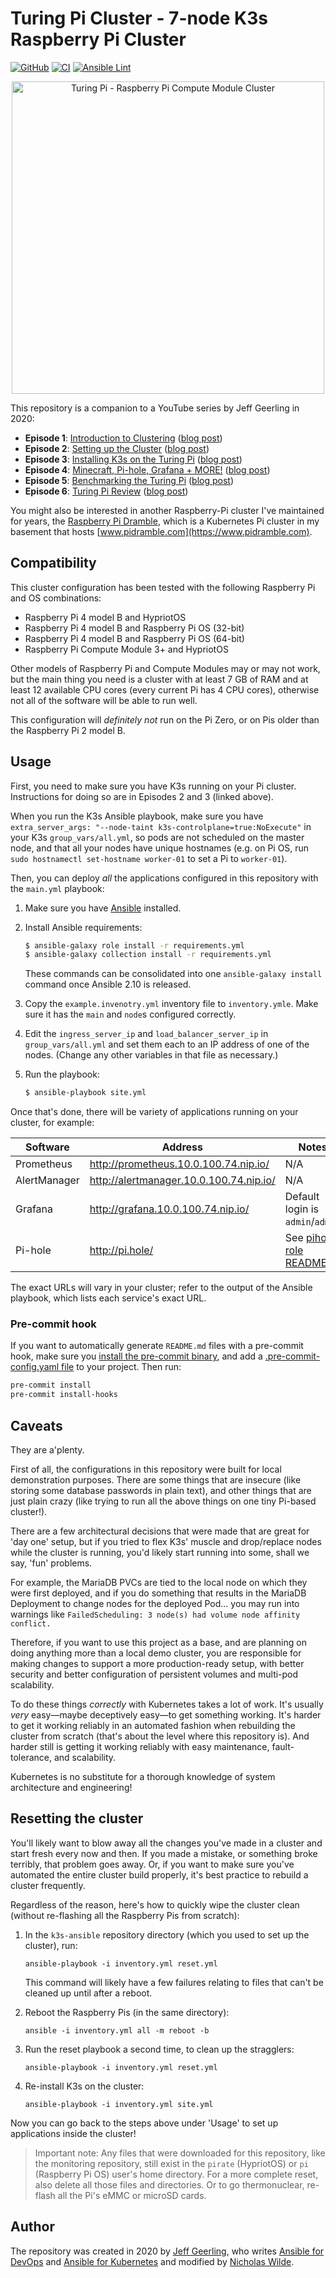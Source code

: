 # Turing Pi Cluster - 7-node K3s Raspberry Pi Cluster
[![GitHub](https://img.shields.io/github/license/nicholaswilde/turing-pi-cluster)](https://github.com/nicholaswilde/turing-pi-cluster/blob/main/README.md)
[![CI](https://github.com/nicholaswilde/turing-pi-cluster/workflows/CI/badge.svg?branch=main&event=push)](https://github.com/nicholaswilde/turing-pi-cluster/actions?query=workflow%3ACI)
[![Ansible Lint](https://github.com/nicholaswilde/turing-pi-cluster/workflows/Ansible%20Lint/badge.svg?branch=main)](https://github.com/nicholaswilde/turing-pi-cluster/actions?query=workflow%3A%22Ansible+Lint%22)

<p align="center"><a href="https://www.youtube.com/watch?v=kgVz4-SEhbE"><img src="images/turing-pi-cluster-hero.jpg?raw=true" width="500" height="auto" alt="Turing Pi - Raspberry Pi Compute Module Cluster" /></a></p>

This repository is a companion to a YouTube series by Jeff Geerling in 2020:

  - **Episode 1**: [Introduction to Clustering](https://www.youtube.com/watch?v=kgVz4-SEhbE) ([blog post](https://www.jeffgeerling.com/blog/2020/raspberry-pi-cluster-episode-1-introduction-clusters))
  - **Episode 2**: [Setting up the Cluster](https://www.youtube.com/watch?v=xNndbfxMCLo) ([blog post](https://www.jeffgeerling.com/blog/2020/raspberry-pi-cluster-episode-2-setting-cluster))
  - **Episode 3**: [Installing K3s on the Turing Pi](https://www.youtube.com/watch?v=N4bfNefjBSw) ([blog post](https://www.jeffgeerling.com/blog/2020/pi-cluster-episode-3-installing-k3s-kubernetes-on-turing-pi))
  - **Episode 4**: [Minecraft, Pi-hole, Grafana + MORE!](https://www.youtube.com/watch?v=IafVCHkJbtI) ([blog post](https://www.jeffgeerling.com/blog/2020/raspberry-pi-cluster-episode-4-minecraft-pi-hole-grafana-and-more))
  - **Episode 5**: [Benchmarking the Turing Pi](https://www.youtube.com/watch?v=IoMxpndlDWI) ([blog post](https://www.jeffgeerling.com/blog/2020/raspberry-pi-cluster-episode-5-benchmarking-turing-pi))
  - **Episode 6**: [Turing Pi Review](https://www.youtube.com/watch?v=aApByQWqnV0) ([blog post](https://www.jeffgeerling.com/blog/2020/raspberry-pi-cluster-episode-6-turing-pi-review))

You might also be interested in another Raspberry-Pi cluster I've maintained for years, the [Raspberry Pi Dramble](https://www.pidramble.com), which is a Kubernetes Pi cluster in my basement that hosts [www.pidramble.com](https://www.pidramble.com).

## Compatibility

This cluster configuration has been tested with the following Raspberry Pi and OS combinations:

  - Raspberry Pi 4 model B and HypriotOS
  - Raspberry Pi 4 model B and Raspberry Pi OS (32-bit)
  - Raspberry Pi 4 model B and Raspberry Pi OS (64-bit)
  - Raspberry Pi Compute Module 3+ and HypriotOS

Other models of Raspberry Pi and Compute Modules may or may not work, but the main thing you need is a cluster with at least 7 GB of RAM and at least 12 available CPU cores (every current Pi has 4 CPU cores), otherwise not all of the software will be able to run well.

This configuration will _definitely not_ run on the Pi Zero, or on Pis older than the Raspberry Pi 2 model B.

## Usage

First, you need to make sure you have K3s running on your Pi cluster. Instructions for doing so are in Episodes 2 and 3 (linked above).

When you run the K3s Ansible playbook, make sure you have `extra_server_args: "--node-taint k3s-controlplane=true:NoExecute"` in your K3s `group_vars/all.yml`, so pods are not scheduled on the master node, and that all your nodes have unique hostnames (e.g. on Pi OS, run `sudo hostnamectl set-hostname worker-01` to set a Pi to `worker-01`).

Then, you can deploy _all_ the applications configured in this repository with the `main.yml` playbook:

  1. Make sure you have [Ansible](https://docs.ansible.com/ansible/latest/installation_guide/intro_installation.html) installed.
  2. Install Ansible requirements:

     ```bash
     $ ansible-galaxy role install -r requirements.yml
     $ ansible-galaxy collection install -r requirements.yml
     ```

     These commands can be consolidated into one `ansible-galaxy install` command once Ansible 2.10 is released.

  3. Copy the `example.invenotry.yml` inventory file to `inventory.ymle`. Make sure it has the `main` and `node`s configured correctly.
  4. Edit the `ingress_server_ip` and `load_balancer_server_ip` in `group_vars/all.yml` and set them each to an IP address of one of the nodes. (Change any other variables in that file as necessary.)
  5. Run the playbook:

     ```bash
     $ ansible-playbook site.yml
     ```

Once that's done, there will be variety of applications running on your cluster, for example:

| Software | Address | Notes |
| -------- | ------- | ------- |
| Prometheus | http://prometheus.10.0.100.74.nip.io/ | N/A |
| AlertManager | http://alertmanager.10.0.100.74.nip.io/ | N/A |
| Grafana | http://grafana.10.0.100.74.nip.io/ | Default login is `admin`/`admin` |
| Pi-hole | http://pi.hole/ | See [pihole role README](roles/pihole/README.md) |

The exact URLs will vary in your cluster; refer to the output of the Ansible playbook, which lists each service's exact URL.

### Pre-commit hook

If you want to automatically generate `README.md` files with a pre-commit hook, make sure you
[install the pre-commit binary](https://pre-commit.com/#install), and add a [.pre-commit-config.yaml file](./.pre-commit-config.yaml)
to your project. Then run:

```bash
pre-commit install
pre-commit install-hooks
```

## Caveats

They are a'plenty.

First of all, the configurations in this repository were built for local demonstration purposes. There are some things that are insecure (like storing some database passwords in plain text), and other things that are just plain crazy (like trying to run all the above things on one tiny Pi-based cluster!).

There are a few architectural decisions that were made that are great for 'day one' setup, but if you tried to flex K3s' muscle and drop/replace nodes while the cluster is running, you'd likely start running into some, shall we say, 'fun' problems.

For example, the MariaDB PVCs are tied to the local node on which they were first deployed, and if you do something that results in the MariaDB Deployment to change nodes for the deployed Pod... you may run into warnings like `FailedScheduling: 3 node(s) had volume node affinity conflict.`

Therefore, if you want to use this project as a base, and are planning on doing anything more than a local demo cluster, you are responsible for making changes to support a more production-ready setup, with better security and better configuration of persistent volumes and multi-pod scalability.

To do these things _correctly_ with Kubernetes takes a lot of work. It's usually _very_ easy—maybe deceptively easy—to get something working. It's harder to get it working reliably in an automated fashion when rebuilding the cluster from scratch (that's about the level where this repository is). And harder still is getting it working reliably with easy maintenance, fault-tolerance, and scalability.

Kubernetes is no substitute for a thorough knowledge of system architecture and engineering!

## Resetting the cluster

You'll likely want to blow away all the changes you've made in a cluster and start fresh every now and then. If you made a mistake, or something broke terribly, that problem goes away. Or, if you want to make sure you've automated the entire cluster build properly, it's best practice to rebuild a cluster frequently.

Regardless of the reason, here's how to quickly wipe the cluster clean (without re-flashing all the Raspberry Pis from scratch):

  1. In the `k3s-ansible` repository directory (which you used to set up the cluster), run:

     ```
     ansible-playbook -i inventory.yml reset.yml
     ```

     This command will likely have a few failures relating to files that can't be cleaned up until after a reboot.

  2. Reboot the Raspberry Pis (in the same directory):

     ```
     ansible -i inventory.yml all -m reboot -b
     ```

  3. Run the reset playbook a second time, to clean up the stragglers:

     ```
     ansible-playbook -i inventory.yml reset.yml
     ```

  4. Re-install K3s on the cluster:

     ```
     ansible-playbook -i inventory.yml site.yml
     ```

Now you can go back to the steps above under 'Usage' to set up applications inside the cluster!

> Important note: Any files that were downloaded for this repository, like the monitoring repository, still exist in the `pirate` (HypriotOS) or `pi` (Raspberry Pi OS) user's home directory. For a more complete reset, also delete all those files and directories. Or to go thermonuclear, re-flash all the Pi's eMMC or microSD cards.

## Author

The repository was created in 2020 by [Jeff Geerling](https://www.jeffgeerling.com), who writes [Ansible for DevOps](https://www.ansiblefordevops.com) and [Ansible for Kubernetes](https://www.ansibleforkubernetes.com) and modified by [Nicholas Wilde](https://about.me/nicholas.wilde).
